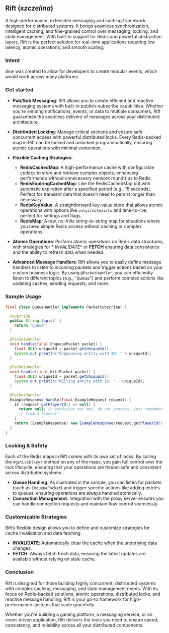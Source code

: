 ## Rift (*szczelina*)

A high-performance, extensible messaging and caching framework designed for distributed systems. It
brings seamless synchronization, intelligent caching, and fine-grained control over messaging,
locking, and state management. With built-in support for Redis and powerful abstraction layers, Rift
is the perfect solution for real-time applications requiring low latency, atomic operations, and
smooth scaling.

### Intent

*dew* was created to allow for developers to create modular events, which would work across many
platforms.

### Get started

- **Pub/Sub Messaging**: Rift allows you to create efficient and reactive messaging systems with
  built-in publish-subscribe capabilities. Whether you're sending notifications, events, or data to
  multiple consumers, Rift guarantees the seamless delivery of messages across your distributed
  architecture.

- **Distributed Locking**: Manage critical sections and ensure safe concurrent access with powerful
  distributed locks. Every Redis-backed map in Rift can be locked and unlocked programmatically,
  ensuring atomic operations with minimal contention.

- **Flexible Caching Strategies**:
    - **RedisCachedMap**: A high-performance cache with configurable codecs to store and retrieve
      complex objects, enhancing performance without unnecessary network roundtrips to Redis.
    - **RedisExpiringCachedMap**: Like the RedisCachedMap but with automatic expiration after a
      specified period (e.g., 15 seconds). Perfect for transient data that doesn’t need to persist
      longer than necessary.
    - **RedisKeyValue**: A straightforward key-value store that allows atomic operations with
      options like `onlyifnotexists` and time-to-live, perfect for settings and flags.
    - **RedisMap**: A raw, no-frills string-to-string map for situations where you need simple Redis
      access without caching or complex operations.

- **Atomic Operations**: Perform atomic operations on Redis data structures, with strategies for *
  *INVALIDATE** or **FETCH** ensuring data consistency and the ability to refresh data when needed.

- **Advanced Message Handlers**: Rift allows you to easily define message handlers to listen to
  incoming packets and trigger actions based on your custom business logic. By using
  `@PacketHandler`, you can efficiently listen to different topics (e.g., "queue") and perform
  complex actions like updating caches, sending requests, and more.

### Sample Usage

```java
final class QueueHandler implements PacketSubscriber {

  @Override
  public String topic() {
    return "queue";
  }

  @PacketHandler
  void handle(final EnqueuePacket packet) {
    final UUID uniqueId = packet.getUniqueId();
    System.out.println("Enqueueing entity with ID: " + uniqueId);
  }

  @PacketHandler
  void handle(final KillPacket packet) {
    final UUID uniqueId = packet.getUniqueId();
    System.out.println("Killing entity with ID: " + uniqueId);
  }

  @PacketHandler
  ExampleResponse handle(final ExampleRequest request) {
    if (request.getPlayerId() == null) {
      return null; // condition not met, do not process, just remember to handle future's throwable
      // from a timeout!
    }
    return (ExampleResponse) new ExampleResponse(request.getPlayerId() + "'s location is 0 3 3").pointAt(request);
  }
}
```

### Locking & Safety

Each of the Redis maps in Rift comes with its own set of locks. By calling the `#getLock(key)`
method on any of the maps, you gain full control over the lock lifecycle, ensuring that your
operations are thread-safe and consistent across distributed systems.

- **Queue Handling**: As illustrated in the sample, you can listen for packets (such as
  `EnqueuePacket`) and trigger specific actions like adding entries to queues, ensuring operations
  are always handled atomically.
- **Connection Management**: Integration with the proxy server ensures you can handle connection
  requests and maintain flow control seamlessly.

### Customizable Strategies

Rift’s flexible design allows you to define and customize strategies for cache invalidation and data
fetching:

- **INVALIDATE**: Automatically clear the cache when the underlying data changes.
- **FETCH**: Always fetch fresh data, ensuring the latest updates are available without relying on
  stale cache.

### Conclusion

Rift is designed for those building highly concurrent, distributed systems with complex caching,
messaging, and state management needs. With its focus on Redis-backed solutions, atomic operations,
distributed locks, and reactive message handling, Rift is your go-to framework for high-performance
systems that scale gracefully.

Whether you're building a gaming platform, a messaging service, or an event-driven application, Rift
delivers the tools you need to ensure speed, consistency, and reliability across all your
distributed components.
